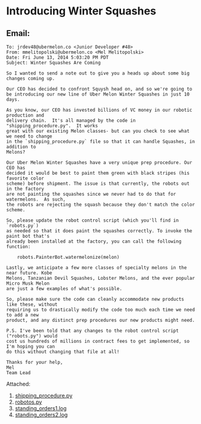 
Introducing Winter Squashes
=======

Email:
-------

```
To: jrdev48@ubermelon.co <Junior Developer #48>
From: mmelitopolski@ubermelon.co <Mel Melitopolski> 
Date: Fri June 13, 2014 5:03:20 PM PDT
Subject: Winter Squashes Are Coming

So I wanted to send a note out to give you a heads up about some big changes coming up.

Our CEO has decided to confront Squysh head on, and so we're going to
be introducing our new line of Uber Melon Winter Squashes in just 10 days.

As you know, our CEO has invested billions of VC money in our robotic production and
delivery chain.  It's all managed by the code in "shipping_procedure.py".  It works 
great with our existing Melon classes- but can you check to see what we need to change 
in the `shipping_procedure.py` file so that it can handle Squashes, in addition to 
Melons?

Our Uber Melon Winter Squashes have a very unique prep procedure. Our CEO has
decided it would be best to paint them green with black stripes (his favorite color 
scheme) before shipment. The issue is that currently, the robots out in the factory 
are not painting the squashes since we never had to do that for watermelons.  As such,
the robots are rejecting the squash because they don't match the color scheme.

So, please update the robot control script (which you'll find in `robots.py`) 
as needed so that it does paint the squashes correctly. To invoke the paint bot that's 
already been installed at the factory, you can call the following function:
    
    robots.PainterBot.watermelonize(melon)

Lastly, we anticipate a few more classes of specialty melons in the near future. Kobe 
Melons, Tanzanian Devil Squashes, Lobster Melons, and the ever popular Micro Musk Melon 
are just a few examples of what's possible.

So, please make sure the code can cleanly accommodate new products like these, without 
requiring us to drastically modify the code too much each time we need to add a new 
product, and any distinct prep procedures our new products might need.

P.S. I've been told that any changes to the robot control script ("robots.py") would 
cost us hundreds of millions in contract fees to get implemented, so I'm hoping you can
do this without changing that file at all!

Thanks for your help,
Mel
Team Lead
```

Attached:

1. [shipping_procedure.py](https://github.com/hackbrightacademy/Homework/blob/master/Homework06b/shipping_procedure.py)
1. [robotos.py](https://github.com/hackbrightacademy/Homework/blob/master/Homework06b/robots.py)
1. [standing_orders1.log](https://github.com/hackbrightacademy/Homework/blob/master/Homework06b/standing_orders1.log)
1. [standing_orders2.log](https://github.com/hackbrightacademy/Homework/blob/master/Homework06b/standing_orders2.log)
